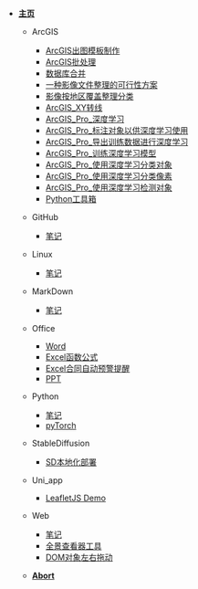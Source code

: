 * [**主页**](/)

  * ArcGIS
    * [ArcGIS出图模板制作](/ArcGIS/ArcGIS出图模板制作.md)
    * [ArcGIS批处理](/ArcGIS/ArcGIS批处理.md)
    * [数据库合并](/ArcGIS/数据库合并.md)    
    * [一种影像文件整理的可行性方案](/ArcGIS/一种影像文件整理的可行性方案.md)
    * [影像按地区覆盖整理分类](/ArcGIS/影像按地区覆盖整理分类.md)
    * [ArcGIS_XY转线](/ArcGIS/ArcGIS_XY转线.md)
    * [ArcGIS_Pro_深度学习](/ArcGIS/ArcGIS_Pro_深度学习.md)
    * [ArcGIS_Pro_标注对象以供深度学习使用](/ArcGIS/ArcGIS_Pro_标注对象以供深度学习使用.md)
    * [ArcGIS_Pro_导出训练数据进行深度学习](/ArcGIS/ArcGIS_Pro_导出训练数据进行深度学习.md)
    * [ArcGIS_Pro_训练深度学习模型](/ArcGIS/ArcGIS_Pro_训练深度学习模型.md)
    * [ArcGIS_Pro_使用深度学习分类对象](/ArcGIS/ArcGIS_Pro_使用深度学习分类对象.md)
    * [ArcGIS_Pro_使用深度学习分类像素](/ArcGIS/ArcGIS_Pro_使用深度学习分类像素.md)
    * [ArcGIS_Pro_使用深度学习检测对象](/ArcGIS/ArcGIS_Pro_使用深度学习检测对象.md)
    * [Python工具箱](/ArcGIS/Python工具箱.md)

   

  * GitHub
    * [笔记](/GitHub/GitHub_Notes)
  
  * Linux
    * [笔记](/Linux/Linux_Notes)

  * MarkDown
    * [笔记](/MarkDown/MarkDown_Notes)

  * Office
    * [Word](/Office/Office_Notes_Word)
    * [Excel函数公式](/Office/Excel函数公式)
    * [Excel合同自动预警提醒](/Office/Excel合同自动预警提醒)
    * [PPT](/Office/Office_Notes_PPT)

  * Python
    * [笔记](/Python/Python_Notes)
    * [pyTorch](/Python/pyTorch入门)

  * StableDiffusion
    * [SD本地化部署](/StableDiffusion/Stable_Diffusion安装)

  * Uni_app
    * [LeafletJS Demo](/Uni_app/Leaflet.md)
  * Web
    * [笔记](/Web/Web_Notes)
    * [全景查看器工具](/Web/全景查看器工具)
    * [DOM对象左右拖动](/Web/DOM对象左右拖动)

  * [**Abort**](abort)
